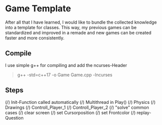 # Game Template
After all that I have learned, I would like to bundle the collected knowledge into a template for classes.
This way, my previous games can be standardized and improved in a remade and new games can be created faster and more consistently. 

## Compile
I use simple g++ for compiling and add the ncurses-Header
> g++ -std=c++17 -o Game Game.cpp -lncurses

## Steps
(/) Init-Function called automatically
(/) Multithread in Play()
  (/) Physics
  (/) Drawings
  (/) Controll_Player_1
  (/) Controll_Player_2
(/) "solve" common cases
  (/) clear screen
  (/) set Cursorposition
  (/) set Frontcolor
  (/) replay-Question
